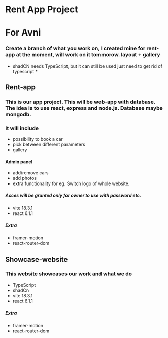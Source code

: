# Rent App Project

# For Avni

### Create a branch of what you work on, I created mine for rent-app at the moment, will work on it tommorow. layout + gallery
* shadCN needs TypeScript, but it can still be used just need to get rid of typescript *

## Rent-app

### This is our app project. This will be web-app with database. The idea is to use react, express and node.js. Database maybe mongodb.

### It will include

- possibility to book a car
- pick between different parameters
- gallery

#### Admin panel

- add/remove cars
- add photos
- extra functionality for eg. Switch logo of whole website.

##### Acces will be granted only for owner to use with password etc.

- vite 18.3.1
- react 6.1.1

##### Extra

- framer-motion
- react-router-dom

## Showcase-website

### This website showcases our work and what we do

- TypeScript
- shadCn
- vite 18.3.1
- react 6.1.1

##### Extra

- framer-motion
- react-router-dom
